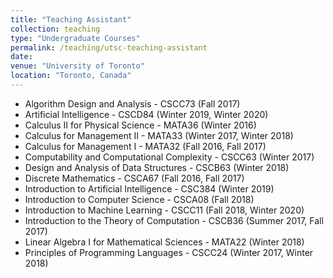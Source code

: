 ```yaml
---
title: "Teaching Assistant"
collection: teaching
type: "Undergraduate Courses"
permalink: /teaching/utsc-teaching-assistant
date: 
venue: "University of Toronto"
location: "Toronto, Canada"
---
```


- Algorithm Design and Analysis  - CSCC73 (Fall 2017)
- Artificial Intelligence - CSCD84 (Winter 2019, Winter 2020)
- Calculus II for Physical Science - MATA36 (Winter 2016)
- Calculus for Management II - MATA33 (Winter 2017, Winter 2018)
- Calculus for Management I - MATA32 (Fall 2016, Fall 2017)
- Computability and Computational Complexity - CSCC63 (Winter 2017)
- Design and Analysis of Data Structures - CSCB63 (Winter 2018)
- Discrete Mathematics - CSCA67 (Fall 2016, Fall 2017)
- Introduction to Artificial Intelligence - CSC384 (Winter 2019)
- Introduction to Computer Science - CSCA08 (Fall 2018)
- Introduction to Machine Learning - CSCC11 (Fall 2018, Winter 2020)
- Introduction to the Theory of Computation - CSCB36 (Summer 2017, Fall 2017)
- Linear Algebra I for Mathematical Sciences - MATA22 (Winter 2018)
- Principles of Programming Languages - CSCC24 (Winter 2017, Winter 2018)